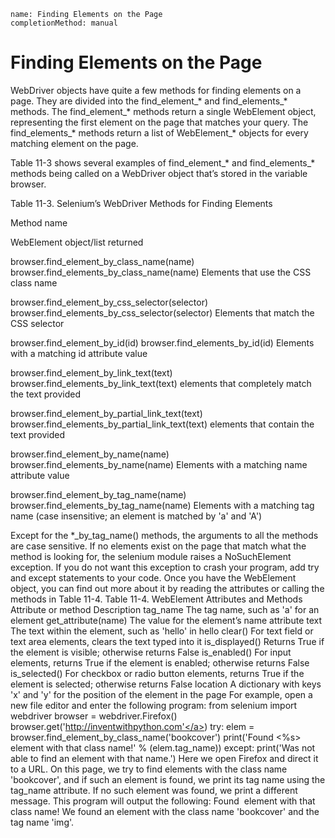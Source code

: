 ```ngMeta
name: Finding Elements on the Page
completionMethod: manual
```
# Finding Elements on the Page
WebDriver objects have quite a few methods for finding elements on a page. They are divided into the find_element_* and find_elements_* methods. The find_element_* methods return a single WebElement object, representing the first element on the page that matches your query. The find_elements_* methods return a list of WebElement_* objects for every matching element on the page.

Table 11-3 shows several examples of find_element_* and find_elements_* methods being called on a WebDriver object that’s stored in the variable browser.

Table 11-3. Selenium’s WebDriver Methods for Finding Elements

Method name

WebElement object/list returned

 browser.find_element_by_class_name(name)
browser.find_elements_by_class_name(name)
Elements that use the CSS class name

 browser.find_element_by_css_selector(selector)
browser.find_elements_by_css_selector(selector)
Elements that match the CSS selector

 browser.find_element_by_id(id)
browser.find_elements_by_id(id)
Elements with a matching id attribute value

 browser.find_element_by_link_text(text)
browser.find_elements_by_link_text(text)
<a> elements that completely match the text provided

 browser.find_element_by_partial_link_text(text)
browser.find_elements_by_partial_link_text(text)
<a> elements that contain the text provided

 browser.find_element_by_name(name)
browser.find_elements_by_name(name)
Elements with a matching name attribute value

 browser.find_element_by_tag_name(name)
browser.find_elements_by_tag_name(name)
Elements with a matching tag name (case insensitive; an <a> element is matched by 'a' and 'A')

Except for the *_by_tag_name() methods, the arguments to all the methods are case sensitive. If no elements exist on the page that match what the method is looking for, the selenium module raises a NoSuchElement exception. If you do not want this exception to crash your program, add try and except statements to your code.
Once you have the WebElement object, you can find out more about it by reading the attributes or calling the methods in Table 11-4.
Table 11-4. WebElement Attributes and Methods
Attribute or method 								Description
tag_name 											The tag name, such as 'a' for an <a> element
get_attribute(name) 								The value for the element’s name attribute
text 												The text within the element, such as 'hello' in <span>hello</span>
clear()												For text field or text area elements, clears the text typed into it
is_displayed() 										Returns True if the element is visible; otherwise returns False
is_enabled() 										For input elements, returns True if the element is enabled; otherwise returns False
is_selected()										For checkbox or radio button elements, returns True if the element is selected; otherwise returns False
location											A dictionary with keys 'x' and 'y' for the position of the element in the page
For example, open a new file editor and enter the following program:
from selenium import webdriver
browser = webdriver.Firefox()
browser.get('<span><a href="http://inventwithpython.com'">http://inventwithpython.com'</a></span>)
try:
    elem = browser.find_element_by_class_name('bookcover')
    print('Found <%s> element with that class name!' % (elem.tag_name))
except:
    print('Was not able to find an element with that name.')
Here we open Firefox and direct it to a URL. On this page, we try to find elements with the class name 'bookcover', and if such an element is found, we print its tag name using the tag_name attribute. If no such element was found, we print a different message.
This program will output the following:
Found <img> element with that class name!
We found an element with the class name 'bookcover' and the tag name 'img'.
